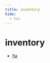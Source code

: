 ```yaml
---
title: inventory
hide:
  - toc
---
```


# inventory

- [fia](https://cu-esiil.github.io/data-library/fia/)  
  <small></small>